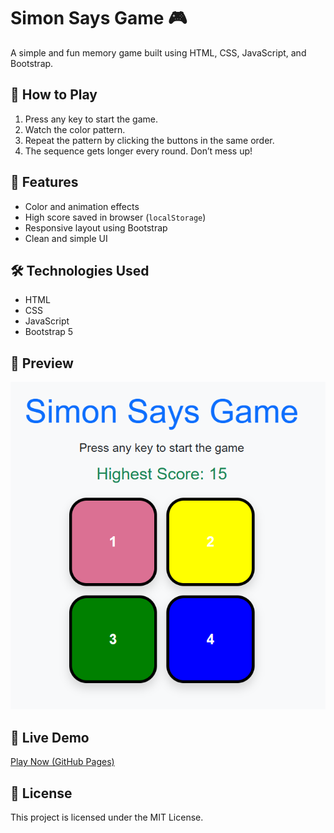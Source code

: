 # Simon Says Game 🎮

A simple and fun memory game built using HTML, CSS, JavaScript, and Bootstrap.

## 🚀 How to Play
1. Press any key to start the game.
2. Watch the color pattern.
3. Repeat the pattern by clicking the buttons in the same order.
4. The sequence gets longer every round. Don’t mess up!

## 🧠 Features
- Color and animation effects
- High score saved in browser (`localStorage`)
- Responsive layout using Bootstrap
- Clean and simple UI

## 🛠 Technologies Used
- HTML
- CSS
- JavaScript
- Bootstrap 5

## 📸 Preview
![screenshot](screenshot.png)

## 🔗 Live Demo
[Play Now (GitHub Pages)](https://your-username.github.io/simon-says-game/)

## 📄 License
This project is licensed under the MIT License.
